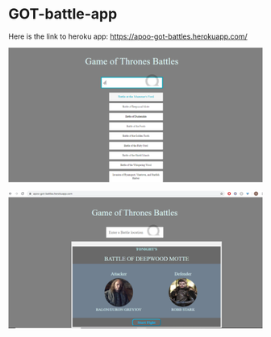 # GOT-battle-app

Here is the link to heroku app: https://apoo-got-battles.herokuapp.com/

![Alt text](autocomplete.screenshot.png?raw=true "Title")

![Alt text](result-screenshot.png?raw=true "Title")
